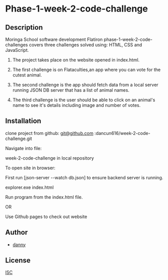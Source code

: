 
# Phase-1-week-2-code-challenge

## Description
Moringa School software development Flatiron phase-1-week-2-code-challenges covers three challenges solved using:
HTML, CSS and JavaScript.

1) The project takes place on the website opened in index.html.

2)  The first challenge is on Flataculties,an app where you can vote for the cutest animal.

3)  The second challenge is the app should fetch data from a local server running JSON DB server that has a list of animal names.

4)  The third challenge is the user should be able to click on an animal's name to see it's details including image and number of votes.


## Installation
clone project from github:  git@github.com :dancun616/week-2-code-challenge.git

Navigate into file:

week-2-code-challenge in local repository

To open site in browser:

First run [json-server --watch db.json] to ensure backend server is running.

explorer.exe index.html

Run program from the index.html file.

OR 

Use Github pages to check out website



## Author

- [danny](https://github.com/dancun616)


## License

[ISC]()

